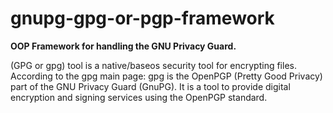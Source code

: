 # gnupg-gpg-or-pgp-framework
**OOP Framework for handling the GNU Privacy Guard.**

(GPG or gpg) tool is a native/baseos security tool for encrypting files. According to the gpg main page: gpg is the OpenPGP (Pretty Good Privacy) part of the GNU Privacy Guard (GnuPG). It is a tool to provide digital encryption and signing services using the OpenPGP standard.
